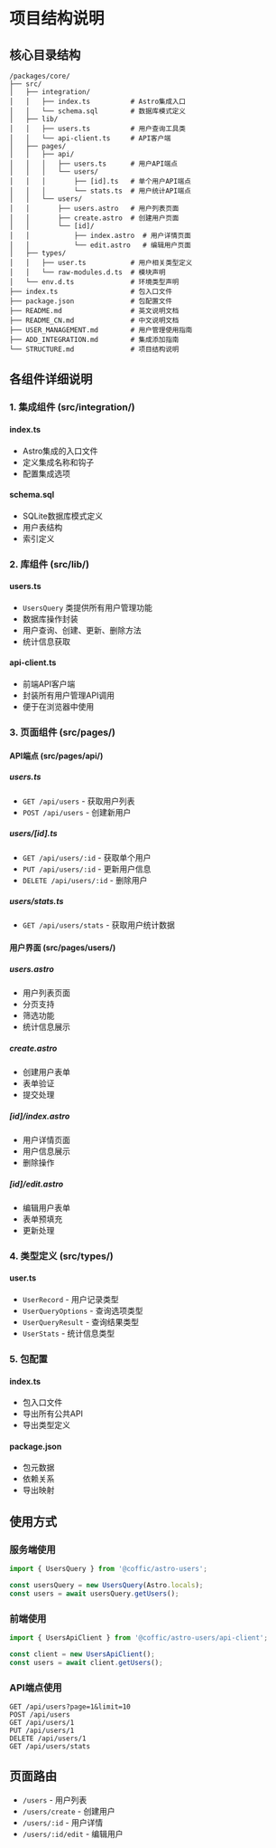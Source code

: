 # 项目结构说明

## 核心目录结构

```
/packages/core/
├── src/
│   ├── integration/
│   │   ├── index.ts          # Astro集成入口
│   │   └── schema.sql        # 数据库模式定义
│   ├── lib/
│   │   ├── users.ts          # 用户查询工具类
│   │   └── api-client.ts     # API客户端
│   ├── pages/
│   │   ├── api/
│   │   │   ├── users.ts      # 用户API端点
│   │   │   └── users/
│   │   │       ├── [id].ts   # 单个用户API端点
│   │   │       └── stats.ts  # 用户统计API端点
│   │   └── users/
│   │       ├── users.astro   # 用户列表页面
│   │       ├── create.astro  # 创建用户页面
│   │       └── [id]/
│   │           ├── index.astro  # 用户详情页面
│   │           └── edit.astro   # 编辑用户页面
│   ├── types/
│   │   ├── user.ts           # 用户相关类型定义
│   │   └── raw-modules.d.ts  # 模块声明
│   └── env.d.ts              # 环境类型声明
├── index.ts                  # 包入口文件
├── package.json              # 包配置文件
├── README.md                 # 英文说明文档
├── README_CN.md              # 中文说明文档
├── USER_MANAGEMENT.md        # 用户管理使用指南
├── ADD_INTEGRATION.md        # 集成添加指南
└── STRUCTURE.md              # 项目结构说明
```

## 各组件详细说明

### 1. 集成组件 (src/integration/)

#### index.ts
- Astro集成的入口文件
- 定义集成名称和钩子
- 配置集成选项

#### schema.sql
- SQLite数据库模式定义
- 用户表结构
- 索引定义

### 2. 库组件 (src/lib/)

#### users.ts
- `UsersQuery` 类提供所有用户管理功能
- 数据库操作封装
- 用户查询、创建、更新、删除方法
- 统计信息获取

#### api-client.ts
- 前端API客户端
- 封装所有用户管理API调用
- 便于在浏览器中使用

### 3. 页面组件 (src/pages/)

#### API端点 (src/pages/api/)

##### users.ts
- `GET /api/users` - 获取用户列表
- `POST /api/users` - 创建新用户

##### users/[id].ts
- `GET /api/users/:id` - 获取单个用户
- `PUT /api/users/:id` - 更新用户信息
- `DELETE /api/users/:id` - 删除用户

##### users/stats.ts
- `GET /api/users/stats` - 获取用户统计数据

#### 用户界面 (src/pages/users/)

##### users.astro
- 用户列表页面
- 分页支持
- 筛选功能
- 统计信息展示

##### create.astro
- 创建用户表单
- 表单验证
- 提交处理

##### [id]/index.astro
- 用户详情页面
- 用户信息展示
- 删除操作

##### [id]/edit.astro
- 编辑用户表单
- 表单预填充
- 更新处理

### 4. 类型定义 (src/types/)

#### user.ts
- `UserRecord` - 用户记录类型
- `UserQueryOptions` - 查询选项类型
- `UserQueryResult` - 查询结果类型
- `UserStats` - 统计信息类型

### 5. 包配置

#### index.ts
- 包入口文件
- 导出所有公共API
- 导出类型定义

#### package.json
- 包元数据
- 依赖关系
- 导出映射

## 使用方式

### 服务端使用
```typescript
import { UsersQuery } from '@coffic/astro-users';

const usersQuery = new UsersQuery(Astro.locals);
const users = await usersQuery.getUsers();
```

### 前端使用
```typescript
import { UsersApiClient } from '@coffic/astro-users/api-client';

const client = new UsersApiClient();
const users = await client.getUsers();
```

### API端点使用
```
GET /api/users?page=1&limit=10
POST /api/users
GET /api/users/1
PUT /api/users/1
DELETE /api/users/1
GET /api/users/stats
```

## 页面路由

- `/users` - 用户列表
- `/users/create` - 创建用户
- `/users/:id` - 用户详情
- `/users/:id/edit` - 编辑用户